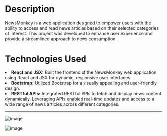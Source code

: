 <h1>Description</h1>
 NewsMonkey is a web application designed to empower users with the
ability to access and read news articles based on their selected categories of interest.
This project was developed to enhance user experience and provide a streamlined
approach to news consumption.

<h1>Technologies Used</h1>
<li><b>React and JSX:</b> Built the frontend of the NewsMonkey web application using React
and JSX for dynamic, responsive user interfaces.</li>
<li><b>Bootstrap:</b> Utilized Bootstrap for a visually appealing and user-friendly design.</li>
<li><b>RESTful APIs:</b> Integrated RESTful APIs to fetch and display news content dynamically.
Leveraging APIs enabled real-time updates and access to a wide range of news articles
across different categories.</li>

-------------------------------------------------------------------------------------------------------------------------

![image](https://github.com/Dshivamthakur/NewsMonkey/assets/88136860/0d3bc75f-5736-4d0e-a29f-09b109c726b9)

![image](https://github.com/Dshivamthakur/NewsMonkey/assets/88136860/4dffc4e5-5358-4a9e-9b13-9dd4f1f22440)
